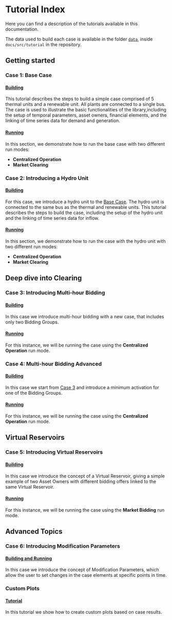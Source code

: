 # Tutorial Index

Here you can find a description of the tutorials available in this documentation. 

The data used to build each case is available in the folder [`data`](https://github.com/psrenergy/IARA.jl/tree/master/docs/src/tutorial/data), inside `docs/src/tutorial` in the repository.

## Getting started

### Case 1: Base Case

#### [Building](tutorial/build_base_case.md)

This tutorial describes the steps to build a simple case comprised of 5 thermal units and a renewable unit. All plants are connected to a single bus. The case is used to illustrate the basic functionalities of the library,including the setup of temporal parameters, asset owners, financial elements, and the linking of time series data for demand and generation.

#### [Running](tutorial/run_base_case.md)

In this section, we demonstrate how to run the base case with two different run modes:
- **Centralized Operation**
- **Market Clearing**

### Case 2: Introducing a Hydro Unit

#### [Building](tutorial/build_hydrounit_base_case.md)

For this case, we introduce a hydro unit to the [Base Case](tutorial/build_base_case.md). The hydro unit is connected to the same bus as the thermal and renewable units. This tutorial describes the steps to build the case, including the setup of the hydro unit and the linking of time series data for inflow.

#### [Running](tutorial/run_hydrounit_base_case.md)

In this section, we demonstrate how to run the case with the hydro unit with two different run modes:
- **Centralized Operation**
- **Market Clearing**

## Deep dive into Clearing

### Case 3: Introducing Multi-hour Bidding

#### [Building](tutorial/build_multi_hour_base_case.md)

In this case we introduce multi-hour bidding with a new case, that includes only two Bidding Groups.

#### [Running](tutorial/run_multi_hour_base_case.md)

For this instance, we will be running the case using the **Centralized Operation** run mode.

### Case 4: Multi-hour Bidding Advanced

#### [Building](tutorial/build_multi_min_activation.md)

In this case we start from [Case 3](tutorial/build_multi_hour_base_case.md) and introduce a minimum activation for one of the Bidding Groups.

#### [Running](tutorial/run_multi_min_activation.md)

For this instance, we will be running the case using the **Centralized Operation** run mode.

## Virtual Reservoirs

### Case 5: Introducing Virtual Reservoirs

#### [Building](tutorial/build_reservoir_case.md)

In this case we introduce the concept of a Virtual Reservoir, giving a simple example of two Asset Owners with different bidding offers linked to the same Virtual Reservoir.

#### [Running](tutorial/run_reservoir_case.md)

For this instance, we will be running the case using the **Market Bidding** run mode.

## Advanced Topics

### Case 6: Introducing Modification Parameters

#### [Building and Running](tutorial/build_modifications_case.md)

In this case we introduce the concept of Modification Parameters, which allow the user to set changes in the case elements at specific points in time.

### Custom Plots

#### [Tutorial](tutorial/plots_tutorial.md)

In this tutorial we show how to create custom plots based on case results.